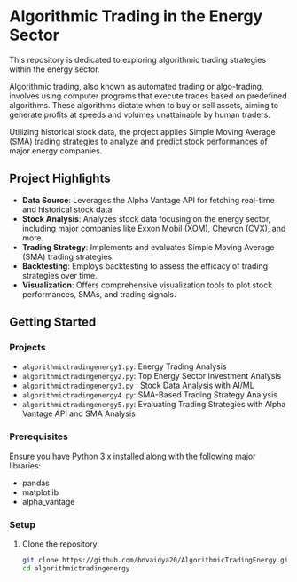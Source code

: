 # Algorithmic Trading in the Energy Sector

This repository is dedicated to exploring algorithmic trading strategies within the energy sector. 

Algorithmic trading, also known as automated trading or algo-trading, involves using computer programs that execute trades based on predefined algorithms. These algorithms dictate when to buy or sell assets, aiming to generate profits at speeds and volumes unattainable by human traders.

Utilizing historical stock data, the project applies Simple Moving Average (SMA) trading strategies to analyze and predict stock performances of major energy companies.

## Project Highlights

- **Data Source**: Leverages the Alpha Vantage API for fetching real-time and historical stock data.
- **Stock Analysis**: Analyzes stock data focusing on the energy sector, including major companies like Exxon Mobil (XOM), Chevron (CVX), and more.
- **Trading Strategy**: Implements and evaluates Simple Moving Average (SMA) trading strategies.
- **Backtesting**: Employs backtesting to assess the efficacy of trading strategies over time.
- **Visualization**: Offers comprehensive visualization tools to plot stock performances, SMAs, and trading signals.

## Getting Started

### Projects
* `algorithmictradingenergy1.py`: Energy Trading Analysis 
* `algorithmictradingenergy2.py`: Top Energy Sector Investment Analysis  
* `algorithmictradingenergy3.py` : Stock Data Analysis with AI/ML 
* `algorithmictradingenergy4.py`: SMA-Based Trading Strategy Analysis 
* `algorithmictradingenergy5.py`: Evaluating Trading Strategies with Alpha Vantage API and SMA Analysis

### Prerequisites

Ensure you have Python 3.x installed along with the following major libraries:
- pandas
- matplotlib
- alpha_vantage
  
### Setup

1. Clone the repository:
   ```bash
   git clone https://github.com/bnvaidya20/AlgorithmicTradingEnergy.git
   cd algorithmictradingenergy
